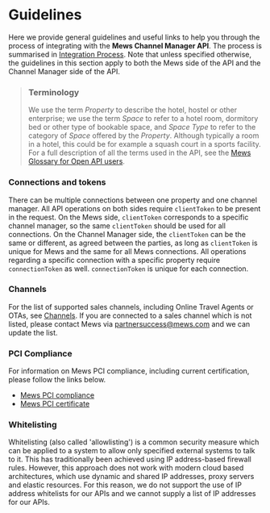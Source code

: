 # Guidelines

Here we provide general guidelines and useful links to help you through the process of integrating with the __Mews Channel Manager API__.
The process is summarised in [Integration Process](process.md). Note that unless specified otherwise, the guidelines in this section apply to both the Mews side of the API and the Channel Manager side of the API.

> ### Terminology
> We use the term *Property* to describe the hotel, hostel or other enterprise;
> we use the term *Space* to refer to a hotel room, dormitory bed or other type of bookable space, and *Space Type* to refer to the category of *Space* offered by the *Property*.
> Although typically a room in a hotel, this could be for example a squash court in a sports facility.
> For a full description of all the terms used in the API, see the [Mews Glossary for Open API users](https://help.mews.com/s/article/Mews-Glossary-for-Open-API-users?language=en_US).

### Connections and tokens

There can be multiple connections between one property and one channel manager.
All API operations on both sides require `clientToken` to be present in the request.
On the Mews side, `clientToken` corresponds to a specific channel manager, so the same `clientToken` should be used for all connections.
On the Channel Manager side, the `clientToken` can be the same or different, as agreed between the parties, as long as `clientToken` is unique for Mews and the same for all Mews connections.
All operations regarding a specific connection with a specific property require `connectionToken` as well.
`connectionToken` is unique for each connection.

### Channels

For the list of supported sales channels, including Online Travel Agents or OTAs, see [Channels](../channels/README.md).
If you are connected to a sales channel which is not listed, please contact Mews via [partnersuccess@mews.com](mailto://partnersuccess@mews.com) and we can update the list.

### PCI Compliance

For information on Mews PCI compliance, including current certification, please follow the links below.

* [Mews PCI compliance](https://mews.force.com/s/article/pci-compliance?language=en_US)
* [Mews PCI certificate](https://www.mews.com/en/platform-documentation)

### Whitelisting

Whitelisting (also called 'allowlisting') is a common security measure which can be applied to a system to allow only specified external systems to talk to it. This has traditionally been achieved using IP address-based firewall rules. However, this approach does not work with modern cloud based architectures, which use dynamic and shared IP addresses, proxy servers and elastic resources. For this reason, we do not support the use of IP address whitelists for our APIs and we cannot supply a list of IP addresses for our APIs.
